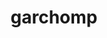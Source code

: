 ---
id: 445
title: garchomp
types: [dragon,ground]
image: https://raw.githubusercontent.com/PokeAPI/sprites/master/sprites/pokemon/445.png
---